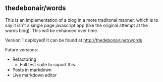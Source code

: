 ## thedebonair/words

This is an implementation of a blog in a more traditonal manner, which is to say it isn't a single page javascript app (like the original attempt at the words blog). This will be enhanced over time.

Version 1 deployed!
It can be found at http://thedebonair.net/words

Future versions:
- Refactoring
  - Full test suite to suport this.
- Posts in markdown
- Live markdown editor
